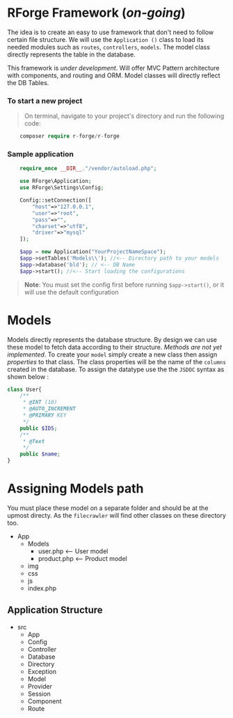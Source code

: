 # RForge Framework (*on-going*)

The idea is to create an easy to use framework that don't need to follow certain file structure. We will use the `Application ()` class to load its needed modules such as `routes`, `controllers`, `models`. The model class directly represents the table in the database. 

This framework is *under development*. Will offer MVC Pattern architecture with components, and routing and ORM. Model classes will directly reflect the DB Tables.

### To start a new project
> On terminal, navigate to your project's directory and run the following code:
````php
    composer require r-forge/r-forge
````
### Sample application
````php
    require_once __DIR__."/vendor/autoload.php";

    use RForge\Application;
    use RForge\Settings\Config;

    Config::setConnection([
        "host"=>"127.0.0.1",
        "user"=>"root",
        "pass"=>"",
        "charset"=>"utf8",
        "driver"=>"mysql"
    ]);

    $app = new Application("YourProjectNameSpace");
    $app->setTables('Models\\'); //<-- Directory path to your models
    $app->database('bld'); // <-- DB Name
    $app->start(); //<-- Start loading the configurations
````
> **Note**: You must set the config first before running `$app->start()`, or it will use the default configuration

# Models

Models directly represents the database structure. By design we can use these model to fetch data according to their structure. *Methods are not yet implemented*. To create your `model` simply create a new class then assign *properties* to that class. The class properties will be the name of the `columns` created in the database. To assign the datatype use the the `JSDOC` syntax as shown below :

````php
class User{
    /**
     * @INT (10)
     * @AUTO_INCREMENT
     * @PRIMARY KEY
     */
    public $IDS;
    /**
     * @Text
     */
    public $name;
}


````

# Assigning Models path
You must place these model on a separate folder and should be at the upmost directy. As the `filecrawler` will find other classes on these directory too.

 * App
    * Models
        * user.php <-- User model
        * product.php <-- Product model
    * img
    * css
    * js
    * index.php

## Application Structure
 * src
    * App
    * Config
    * Controller
    * Database
    * Directory
    * Exception
    * Model
    * Provider
    * Session
    * Component
    * Route



